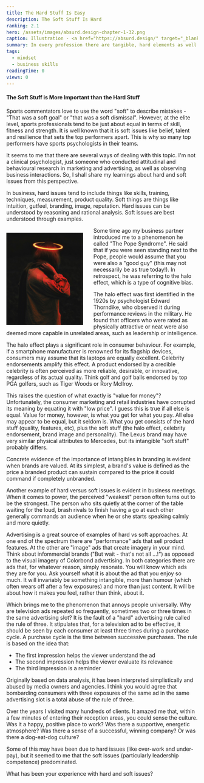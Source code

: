 ```yaml
---
title: The Hard Stuff Is Easy
description: The Soft Stuff Is Hard
ranking: 2.1
hero: /assets/images/absurd.design-chapter-1-32.png
caption: Illustration - <a href="https://absurd.design/" target="_blank"> absurd.design</a>
summary: In every profession there are tangible, hard elements as well as intangible, soft ones. The soft ones are inevitably more important, but also more difficult to grasp. What about your profession?
tags:
  - mindset
  - business skills
readingTime: 0
views: 0
---
```


#### The Soft Stuff is More Important than the Hard Stuff

Sports commentators love to use the word "soft" to describe mistakes - "That was a soft goal" or "that was a soft dismissal". However, at the elite level, sports professionals tend to be just about equal in terms of skill, fitness and strength. It is well known that it is soft issues like belief, talent and resilience that sets the top performers apart. This is why so many top performers have sports psychologists in their teams.

It seems to me that there are several ways of dealing with this topic. I'm not a clinical psychologist, just someone who conducted attitudinal and behavioural research in marketing and advertising, as well as observing business interactions. So, I shall share my learnings about hard and soft issues from this perspective.

In business, hard issues tend to include things like skills, training, techniques, measurement, product quality. Soft things are things like intuition, gutfeel, branding, image, reputation. Hard issues can be understood by reasoning and rational analysis. Soft issues are best understood through examples.

<span style="float: left;width: 40%;margin:1em 2em 0 0;">![Halo Effect](../../assets/Halo.jpg)</span>Some time ago my business partner introduced me to a phenomenon he called "The Pope Syndrome". He said that if you were seen standing next to the Pope, people would assume that you were also a "good guy" (this may not necessarily be as true today!). In retrospect, he was referring to the halo effect, which is a type of cognitive bias.

The halo effect was first identified in the 1920s by psychologist Edward Thorndike, who observed it during performance reviews in the military. He found that officers who were rated as physically attractive or neat were also deemed more capable in unrelated areas, such as leadership or intelligence.

The halo effect plays a significant role in consumer behaviour. For example, if a smartphone manufacturer is renowned for its flagship devices, consumers may assume that its laptops are equally excellent. Celebrity endorsements amplify this effect. A product endorsed by a credible celebrity is often perceived as more reliable, desirable, or innovative, regardless of its actual quality. Think golf and golf balls endorsed by top PGA golfers, such as Tiger Woods or Rory McIlroy.

This raises the question of what exactly is "value for money"? Unfortunately, the consumer marketing and retail industries have corrupted its meaning by equating it with "low price". I guess this is true if all else is equal. Value for money, however, is what you get for what you pay. All else may appear to be equal, but it seldom is. What you get consists of the hard stuff (quality, features, etc), plus the soft stuff (the halo effect, celebrity endorsement, brand image and personality). The Lexus brand may have very similar physical attributes to Mercedes, but its intangible "soft stuff" probably differs.

Concrete evidence of the importance of intangibles in branding is evident when brands are valued. At its simplest, a brand's value is defined as the price a branded product can sustain compared to the price it could command if completely unbranded.

Another example of hard versus soft issues is evident in business meetings. When it comes to power, the perceived "weakest" person often turns out to be the strongest. The person who sits quietly at the corner of the table waiting for the loud, brash rivals to finish having a go at each other generally commands an audience when he or she starts speaking calmly and more quietly.

Advertising is a great source of examples of hard vs soft approaches. At one end of the spectrum there are "performance" ads that sell product features. At the other are "image" ads that create imagery in your mind. Think about infommercial brands ("But wait - that's not all ...!") as opposed to the visual imagery of Colorbond advertising. In both categories there are ads that, for whatever reason, simply resonate. You will know which ads they are for you. Ask yourself what it is about the ad that you enjoy so much. It will invariably be something intangible, more than humour (which often wears off after a few exposures) and more than just content. It will be about how it makes you feel, rather than think, about it.

Which brings me to the phenomenon that annoys people universally. Why are television ads repeated so frequently, sometimes two or three times in the same advertising slot? It is the fault of a "hard" advertising rule called the rule of three. It stipulates that, for a television ad to be effective, it should be seen by each consumer at least three times during a purchase cycle. A purchase cycle is the time between successive purchases. The rule is based on the idea that:

- The first impression helps the viewer understand the ad
- The second impression helps the viewer evaluate its relevance
- The third impression is a reminder

Originally based on data analysis, it has been interpreted simplistically and abused by media owners and agencies. I think you would agree that bombarding consumers with three exposures of the same ad in the same advertising slot is a total abuse of the rule of three.

Over the years I visited many hundreds of clients. It amazed me that, within a few minutes of entering their reception areas, you could sense the culture. Was it a happy, positive place to work? Was there a supportive, energetic atmosphere? Was there a sense of a successful, winning company? Or was there a dog-eat-dog culture?

Some of this may have been due to hard issues (like over-work and under-pay), but it seemed to me that the soft issues (particularly leadership competence) predominated.

What has been your experience with hard and soft issues?
